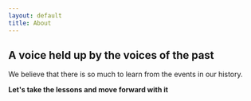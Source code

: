 ```yaml
---
layout: default
title: About
---
```


## A voice held up by the voices of the past

We believe that there is so much to learn from the events in our history. 

**Let's take the lessons and move forward with it**




